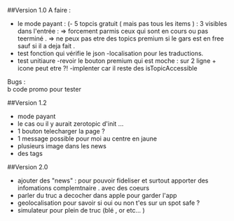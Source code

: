 ##Version 1.0
A faire :  
- le mode payant : (- 5 topcis gratuit ( mais pas tous les items ) : 3 visibles dans l'entrée : 
        => forcement parmis ceux qui sont en cours ou pas teerminé . 
        => ne peux pas etre des topics premium si le gars est en free sauf si il a deja fait .   
- test fonction qui vérifie le json
-localisation pour les traductions. 
- test unitiaure 
-revoir le bouton premium qui est moche : sur 2 ligne + icone peut etre ?! 
-implenter car il reste des isTopicAccessible 

Bugs :  
b code promo pour tester 

    
##Version 1.2
- mode payant
- le cas ou il y aurait zerotopic d'init ... 
- 1 bouton telecharger la page ? 
- 1 message possible pour moi au centre en jaune
- plusieurs image dans les news   
- des tags 

##Version 2.0
- ajouter des "news" : pour pouvoir fideliser et surtout apporter des infomations complemtnaire . avec des coeurs  
- parler du truc a decocher dans apple pour garder l'app 
- geolocalisation pour savoir si oui ou non t'es sur un spot safe ? 
- simulateur pour plein de truc (blé , or etc... )

